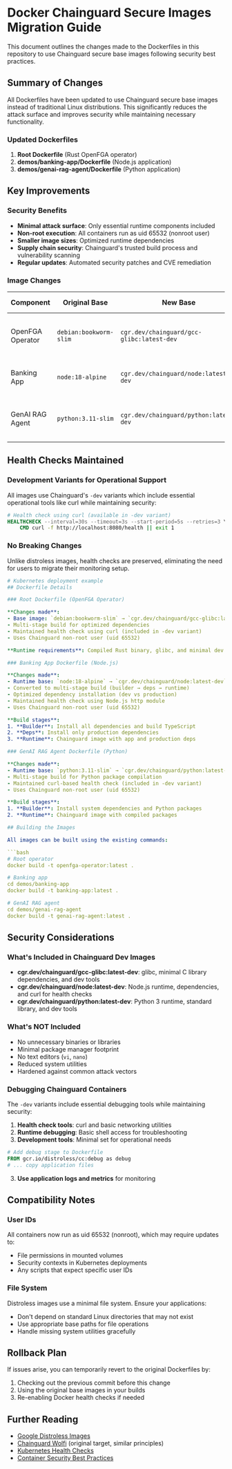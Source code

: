 # Docker Chainguard Secure Images Migration Guide

This document outlines the changes made to the Dockerfiles in this repository to use Chainguard secure base images following security best practices.

## Summary of Changes

All Dockerfiles have been updated to use Chainguard secure base images instead of traditional Linux distributions. This significantly reduces the attack surface and improves security while maintaining necessary functionality.

### Updated Dockerfiles

1. **Root Dockerfile** (Rust OpenFGA operator)
2. **demos/banking-app/Dockerfile** (Node.js application)  
3. **demos/genai-rag-agent/Dockerfile** (Python application)

## Key Improvements

### Security Benefits
- **Minimal attack surface**: Only essential runtime components included
- **Non-root execution**: All containers run as uid 65532 (nonroot user)
- **Smaller image sizes**: Optimized runtime dependencies
- **Supply chain security**: Chainguard's trusted build process and vulnerability scanning
- **Regular updates**: Automated security patches and CVE remediation

### Image Changes

| Component | Original Base | New Base | Security Benefits |
|-----------|---------------|----------|-------------------|
| OpenFGA Operator | `debian:bookworm-slim` | `cgr.dev/chainguard/gcc-glibc:latest-dev` | Minimal glibc runtime with dev tools |
| Banking App | `node:18-alpine` | `cgr.dev/chainguard/node:latest-dev` | Hardened Node.js runtime with curl |
| GenAI RAG Agent | `python:3.11-slim` | `cgr.dev/chainguard/python:latest-dev` | Minimal Python runtime with dev tools |

## Health Checks Maintained

### Development Variants for Operational Support

All images use Chainguard's `-dev` variants which include essential operational tools like curl while maintaining security:

```dockerfile
# Health check using curl (available in -dev variant)
HEALTHCHECK --interval=30s --timeout=3s --start-period=5s --retries=3 \
    CMD curl -f http://localhost:8080/health || exit 1
```

### No Breaking Changes

Unlike distroless images, health checks are preserved, eliminating the need for users to migrate their monitoring setup.

```yaml
# Kubernetes deployment example
## Dockerfile Details

### Root Dockerfile (OpenFGA Operator)

**Changes made**:
- Base image: `debian:bookworm-slim` → `cgr.dev/chainguard/gcc-glibc:latest-dev`
- Multi-stage build for optimized dependencies
- Maintained health check using curl (included in -dev variant)
- Uses Chainguard non-root user (uid 65532)

**Runtime requirements**: Compiled Rust binary, glibc, and minimal dev tools for health checks

### Banking App Dockerfile (Node.js)

**Changes made**:
- Runtime base: `node:18-alpine` → `cgr.dev/chainguard/node:latest-dev`
- Converted to multi-stage build (builder → deps → runtime)
- Optimized dependency installation (dev vs production)
- Maintained health check using Node.js http module
- Uses Chainguard non-root user (uid 65532)

**Build stages**:
1. **Builder**: Install all dependencies and build TypeScript
2. **Deps**: Install only production dependencies
3. **Runtime**: Chainguard image with app and production deps

### GenAI RAG Agent Dockerfile (Python)

**Changes made**:
- Runtime base: `python:3.11-slim` → `cgr.dev/chainguard/python:latest-dev`
- Multi-stage build for Python package compilation
- Maintained curl-based health check (included in -dev variant)
- Uses Chainguard non-root user (uid 65532)

**Build stages**:
1. **Builder**: Install system dependencies and Python packages
2. **Runtime**: Chainguard image with compiled packages

## Building the Images

All images can be built using the existing commands:

```bash
# Root operator
docker build -t openfga-operator:latest .

# Banking app
cd demos/banking-app
docker build -t banking-app:latest .

# GenAI RAG agent
cd demos/genai-rag-agent
docker build -t genai-rag-agent:latest .
```

## Security Considerations

### What's Included in Chainguard Dev Images

- **cgr.dev/chainguard/gcc-glibc:latest-dev**: glibc, minimal C library dependencies, and dev tools
- **cgr.dev/chainguard/node:latest-dev**: Node.js runtime, dependencies, and curl for health checks
- **cgr.dev/chainguard/python:latest-dev**: Python 3 runtime, standard library, and dev tools

### What's NOT Included

- No unnecessary binaries or libraries
- Minimal package manager footprint
- No text editors (`vi`, `nano`)
- Reduced system utilities
- Hardened against common attack vectors

### Debugging Chainguard Containers

The `-dev` variants include essential debugging tools while maintaining security:

1. **Health check tools**: curl and basic networking utilities
2. **Runtime debugging**: Basic shell access for troubleshooting
3. **Development tools**: Minimal set for operational needs
```dockerfile
# Add debug stage to Dockerfile
FROM gcr.io/distroless/cc:debug as debug
# ... copy application files
```

3. **Use application logs and metrics** for monitoring

## Compatibility Notes

### User IDs
All containers now run as uid 65532 (nonroot), which may require updates to:
- File permissions in mounted volumes
- Security contexts in Kubernetes deployments
- Any scripts that expect specific user IDs

### File System
Distroless images use a minimal file system. Ensure your applications:
- Don't depend on standard Linux directories that may not exist
- Use appropriate base paths for file operations
- Handle missing system utilities gracefully

## Rollback Plan

If issues arise, you can temporarily revert to the original Dockerfiles by:

1. Checking out the previous commit before this change
2. Using the original base images in your builds
3. Re-enabling Docker health checks if needed

## Further Reading

- [Google Distroless Images](https://github.com/GoogleContainerTools/distroless)
- [Chainguard Wolfi](https://www.chainguard.dev/unchained/introducing-wolfi-the-first-linux-un-distro) (original target, similar principles)
- [Kubernetes Health Checks](https://kubernetes.io/docs/tasks/configure-pod-container/configure-liveness-readiness-startup-probes/)
- [Container Security Best Practices](https://snyk.io/blog/10-docker-image-security-best-practices/)